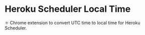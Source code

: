 # Heroku Scheduler Local Time
:atom_symbol: Chrome extension to convert UTC time to local time for Heroku Scheduler.

